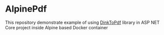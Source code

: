 # AlpinePdf

This repository demonstrate example of using [DinkToPdf](https://github.com/rdvojmoc/DinkToPdf) library in ASP NET Core project inside Alpine based Docker container 
